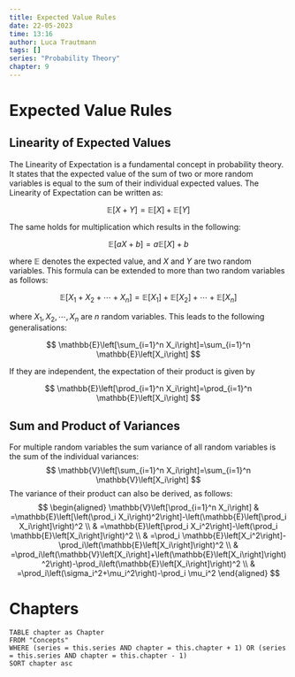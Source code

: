 ```yaml
---
title: Expected Value Rules
date: 22-05-2023
time: 13:16
author: Luca Trautmann
tags: []
series: "Probability Theory"
chapter: 9
---
```


# Expected Value Rules
## Linearity of Expected Values
The Linearity of Expectation is a fundamental concept in probability theory. It states that the expected value of the sum of two or more random variables is equal to the sum of their individual expected values. The Linearity of Expectation can be written as:

$$\mathbb{E}[X+Y] = \mathbb{E}[X] + \mathbb{E}[Y]$$

The same holds for multiplication which results in the following:

$$\mathbb{E}[aX + b] = a \mathbb{E} [X] + b$$

where $\mathbb{E}$ denotes the expected value, and $X$ and $Y$ are two random variables. This formula can be extended to more than two random variables as follows:

$$\mathbb{E}[X_1 + X_2 + \cdots + X_n] = \mathbb{E}[X_1] + \mathbb{E}[X_2] + \cdots + \mathbb{E}[X_n]$$

where $X_1, X_2, \cdots, X_n$ are $n$ random variables. This leads to the following generalisations:

$$
\mathbb{E}\left[\sum_{i=1}^n X_i\right]=\sum_{i=1}^n \mathbb{E}\left[X_i\right]
$$

If they are independent, the expectation of their product is given by

$$
\mathbb{E}\left[\prod_{i=1}^n X_i\right]=\prod_{i=1}^n \mathbb{E}\left[X_i\right]
$$


## Sum and Product of Variances
For multiple random variables the sum variance of all random variables is the sum of the individual variances:
$$
\mathbb{V}\left[\sum_{i=1}^n X_i\right]=\sum_{i=1}^n \mathbb{V}\left[X_i\right]
$$
The variance of their product can also be derived, as follows:
$$
\begin{aligned}
\mathbb{V}\left[\prod_{i=1}^n X_i\right] & =\mathbb{E}\left[\left(\prod_i X_i\right)^2\right]-\left(\mathbb{E}\left[\prod_i X_i\right]\right)^2 \\
& =\mathbb{E}\left[\prod_i X_i^2\right]-\left(\prod_i \mathbb{E}\left[X_i\right]\right)^2 \\
& =\prod_i \mathbb{E}\left[X_i^2\right]-\prod_i\left(\mathbb{E}\left[X_i\right]\right)^2 \\
& =\prod_i\left(\mathbb{V}\left[X_i\right]+\left(\mathbb{E}\left[X_i\right]\right)^2\right)-\prod_i\left(\mathbb{E}\left[X_i\right]\right)^2 \\
& =\prod_i\left(\sigma_i^2+\mu_i^2\right)-\prod_i \mu_i^2
\end{aligned}
$$

# Chapters
```dataview
TABLE chapter as Chapter
FROM "Concepts"
WHERE (series = this.series AND chapter = this.chapter + 1) OR (series = this.series AND chapter = this.chapter - 1)
SORT chapter asc
```
